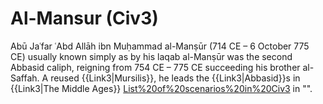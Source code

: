 # Al-Mansur (Civ3)

Abū Jaʿfar ʿAbd Allāh ibn Muḥammad al-Manṣūr (714 CE – 6 October 775 CE) usually known simply as by his laqab al-Manṣūr was the second Abbasid caliph, reigning from 754 CE – 775 CE succeeding his brother al-Saffah. A reused {{Link3|Mursilis}}, he leads the {{Link3|Abbasid}}s in {{Link3|The Middle Ages}} [List%20of%20scenarios%20in%20Civ3](scenario) in "".